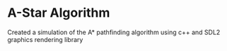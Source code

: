 # A-Star Algorithm
 Created a simulation of the A* pathfinding algorithm using c++ and SDL2 graphics rendering library
